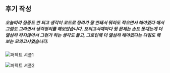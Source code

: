 ## 후기 작성



##### 오늘따라 집중도 안 되고 생각이 코드로 정리가 잘 안돼서 뭐라도 적으면서 해야겠다 해서  그림도 그리면서 생각정리를 해보았습니다. 모의고사때마다 뒷 문제는 손도 못대는게  더 열심히 하지않아서 그런가 하는 생각도 들고, 그로인해 더 열심히 해야겠다는 다짐도 해보는 모의고사였습니다. 





![퍼펙트 셔플1](https://user-images.githubusercontent.com/108647398/184315994-998644aa-5ef8-4575-841f-ada541016ef5.png)

![퍼펙트 셔플2](https://user-images.githubusercontent.com/108647398/184315999-aa65653d-17e1-4714-88b0-874a8dd5e8ef.png)